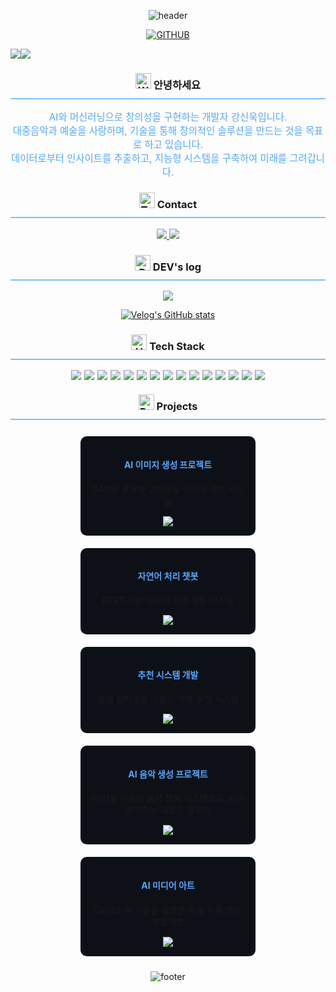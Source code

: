 <div align="center">
  
  ![header](https://capsule-render.vercel.app/api?type=waving&color=gradient&customColorList=0,2,2,5,30&height=300&section=header&text=AI%20Developer%20SINWOOK&fontSize=60&animation=fadeIn&fontAlignY=38&desc=Crafting%20Intelligence,%20Coding%20the%20Future&descAlignY=51&descAlign=62)

[![GITHUB](https://hits.seeyoufarm.com/api/count/incr/badge.svg?url=https%3A%2F%2Fgithub.com%2Fanzkanzk87&count_bg=%23FF69B4&title_bg=%23555555&icon=github.svg&icon_color=%23E7E7E7&title=GitHub&edge_flat=false)](https://github.com/anzkanzk87)

<div style="display: flex; align-items: flex-start;">
<img src="https://github-readme-stats.vercel.app/api?username=anzkanzk87&show_icons=true&theme=tokyonight" />
<img src="https://github-readme-stats.vercel.app/api/top-langs/?username=anzkanzk87&layout=compact&theme=tokyonight" />
</div>

<h3 style="border-bottom: 2px solid #79C0FF; padding-bottom: 10px;">
  <img src="https://raw.githubusercontent.com/Tarikul-Islam-Anik/Animated-Fluent-Emojis/master/Emojis/Hand%20gestures/Waving%20Hand.png" alt="Waving Hand" width="25" height="25" /> 안녕하세요
</h3>

<p style="font-size: 1.1em; color: #58A6FF;">
AI와 머신러닝으로 창의성을 구현하는 개발자 강신욱입니다.<br>
대중음악과 예술을 사랑하며, 기술을 통해 창의적인 솔루션을 만드는 것을 목표로 하고 있습니다.<br>
데이터로부터 인사이트를 추출하고, 지능형 시스템을 구축하여 미래를 그려갑니다.
</p>

<h3 style="border-bottom: 2px solid #79C0FF; padding-bottom: 10px;">
  <img src="https://raw.githubusercontent.com/Tarikul-Islam-Anik/Animated-Fluent-Emojis/master/Emojis/Objects/Telephone%20Receiver.png" alt="Telephone Receiver" width="25" height="25" /> Contact
</h3>

<a href="mailto:anzkanzk88@gmail.com">
    <img src="https://img.shields.io/badge/Gmail-EA4335?style=for-the-badge&logo=Gmail&logoColor=white"> 
</a>
<a href="https://www.linkedin.com/in/your-linkedin">
    <img src="https://img.shields.io/badge/LinkedIn-0A66C2?style=for-the-badge&logo=LinkedIn&logoColor=white"> 
</a>

<h3 style="border-bottom: 2px solid #79C0FF; padding-bottom: 10px;">
  <img src="https://raw.githubusercontent.com/Tarikul-Islam-Anik/Animated-Fluent-Emojis/master/Emojis/Objects/Desktop%20Computer.png" alt="Desktop Computer" width="25" height="25" /> DEV's log
</h3>

<a href="https://velog.io/@anzkanzk88">
    <img src="https://img.shields.io/badge/velog-20C997?style=for-the-badge&logo=velog&logoColor=white"> 
</a>

[![Velog's GitHub stats](https://velog-readme-stats.vercel.app/api?name=anzkanzk88)](https://github.com/anzkanzk87/velog-readme-stats)

<h3 style="border-bottom: 2px solid #79C0FF; padding-bottom: 10px;">
  <img src="https://raw.githubusercontent.com/Tarikul-Islam-Anik/Animated-Fluent-Emojis/master/Emojis/Objects/Hammer%20and%20Wrench.png" alt="Hammer and Wrench" width="25" height="25" /> Tech Stack
</h3>

<div style="display:flex; flex-direction:row; flex-wrap: wrap; justify-content: center; gap: 5px;">
    <img src="https://img.shields.io/badge/Python-3776AB?style=for-the-badge&logo=Python&logoColor=white">
    <img src="https://img.shields.io/badge/TensorFlow-FF6F00?style=for-the-badge&logo=TensorFlow&logoColor=white">
    <img src="https://img.shields.io/badge/PyTorch-EE4C2C?style=for-the-badge&logo=PyTorch&logoColor=white">
    <img src="https://img.shields.io/badge/scikitlearn-F7931E?style=for-the-badge&logo=scikit-learn&logoColor=white">
    <img src="https://img.shields.io/badge/Keras-D00000?style=for-the-badge&logo=Keras&logoColor=white">
    <img src="https://img.shields.io/badge/JAVA-007396?style=for-the-badge&logo=java&logoColor=white">
    <img src="https://img.shields.io/badge/Spring-6DB33F?style=for-the-badge&logo=Spring&logoColor=white">
    <img src="https://img.shields.io/badge/MySQL-4479A1?style=for-the-badge&logo=MySQL&logoColor=white">
    <img src="https://img.shields.io/badge/MongoDB-47A248?style=for-the-badge&logo=MongoDB&logoColor=white">
    <img src="https://img.shields.io/badge/Docker-2496ED?style=for-the-badge&logo=Docker&logoColor=white">
    <img src="https://img.shields.io/badge/javascript-F7DF1E?style=for-the-badge&logo=javascript&logoColor=black">
    <img src="https://img.shields.io/badge/REACT-61DAFB?style=for-the-badge&logo=react&logoColor=black">
    <img src="https://img.shields.io/badge/github-181717?style=for-the-badge&logo=github&logoColor=white">
    <img src="https://img.shields.io/badge/AWS-232F3E?style=for-the-badge&logo=Amazon-AWS&logoColor=white">
    <img src="https://img.shields.io/badge/HuggingFace-FFCC00?style=for-the-badge&logo=Hugging-Face&logoColor=black">
</div>

<h3 style="border-bottom: 2px solid #79C0FF; padding-bottom: 10px;">
  <img src="https://raw.githubusercontent.com/Tarikul-Islam-Anik/Animated-Fluent-Emojis/master/Emojis/Objects/Books.png" alt="Books" width="25" height="25" /> Projects
</h3>

<div style="display: flex; justify-content: space-around; flex-wrap: wrap;">
  <div style="width: 30%; min-width: 250px; background-color: #0D1117; border-radius: 10px; padding: 15px; margin: 10px;">
    <h4 style="color: #58A6FF;">AI 이미지 생성 프로젝트</h4>
    <p>GAN을 활용한 고해상도 이미지 생성 시스템</p>
    <a href="https://github.com/anzkanzk87/ai-image-generator">
        <img src="https://img.shields.io/badge/GitHub-181717?style=for-the-badge&logo=github&logoColor=white">
    </a>
  </div>
  
  <div style="width: 30%; min-width: 250px; background-color: #0D1117; border-radius: 10px; padding: 15px; margin: 10px;">
    <h4 style="color: #58A6FF;">자연어 처리 챗봇</h4>
    <p>BERT 기반 다국어 지원 챗봇 시스템</p>
    <a href="https://github.com/anzkanzk87/nlp-chatbot">
        <img src="https://img.shields.io/badge/GitHub-181717?style=for-the-badge&logo=github&logoColor=white">
    </a>
  </div>
  
  <div style="width: 30%; min-width: 250px; background-color: #0D1117; border-radius: 10px; padding: 15px; margin: 10px;">
    <h4 style="color: #58A6FF;">추천 시스템 개발</h4>
    <p>협업 필터링을 이용한 영화 추천 시스템</p>
    <a href="https://github.com/anzkanzk87/recommendation-system">
        <img src="https://img.shields.io/badge/GitHub-181717?style=for-the-badge&logo=github&logoColor=white">
    </a>
  </div>

  <div style="width: 30%; min-width: 250px; background-color: #0D1117; border-radius: 10px; padding: 15px; margin: 10px;">
    <h4 style="color: #58A6FF;">AI 음악 생성 프로젝트</h4>
    <p>RNN을 이용한 음악 생성 시스템으로, AI가 창작하는 새로운 멜로디</p>
    <a href="https://github.com/anzkanzk87/ai-music-generator">
        <img src="https://img.shields.io/badge/GitHub-181717?style=for-the-badge&logo=github&logoColor=white">
    </a>
  </div>

  <div style="width: 30%; min-width: 250px; background-color: #0D1117; border-radius: 10px; padding: 15px; margin: 10px;">
    <h4 style="color: #58A6FF;">AI 미디어 아트</h4>
    <p>GAN과 AI 기술을 활용한 예술 작품 생성 프로젝트</p>
    <a href="https://github.com/anzkanzk87/ai-media-art">
        <img src="https://img.shields.io/badge/GitHub-181717?style=for-the-badge&logo=github&logoColor=white">
    </a>
  </div>
</div>

![footer](https://capsule-render.vercel.app/api?type=waving&color=gradient&customColorList=0,2,2,5,30&height=100&section=footer)

